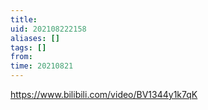 ```yaml
---
title: 
uid: 202108222158
aliases: []
tags: []
from: 
time: 20210821
---
```

https://www.bilibili.com/video/BV1344y1k7qK